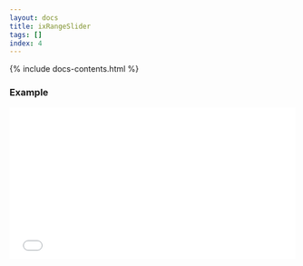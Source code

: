 ```yaml
---
layout: docs
title: ixRangeSlider
tags: []
index: 4
---
```


{% include docs-contents.html %}

### Example
<iframe allowfullscreen="true" allowtransparency="true" frameborder="no" height="266" scrolling="no" src="//codepen.io/blaxk/embed/xVRRwP/?height=266&amp;theme-id=22040&amp;default-tab=result" style="width: 100%;"></iframe>